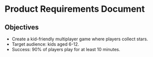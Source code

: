 # Product Requirements Document

## Objectives
- Create a kid-friendly multiplayer game where players collect stars.
- Target audience: kids aged 6-12.
- Success: 90% of players play for at least 10 minutes.
